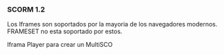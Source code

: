 ### SCORM 1.2 

Los Iframes son soportados por la mayoria de los navegadores modernos. FRAMESET no esta soportado por estos. 

Iframa Player para crear un MultiSCO  
